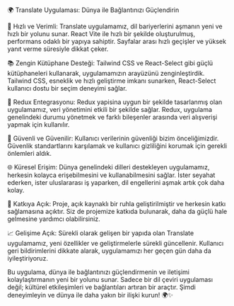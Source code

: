 🌍 Translate Uygulaması: Dünya ile Bağlantınızı Güçlendirin

🚀 Hızlı ve Verimli: Translate uygulamamız, dil bariyerlerini aşmanın yeni ve hızlı bir yolunu sunar. React Vite ile hızlı bir şekilde oluşturulmuş, performans odaklı bir yapıya sahiptir. Sayfalar arası hızlı geçişler ve yüksek yanıt verme süresiyle dikkat çeker.

📚 Zengin Kütüphane Desteği: Tailwind CSS ve React-Select gibi güçlü kütüphaneleri kullanarak, uygulamamızın arayüzünü zenginleştirdik. Tailwind CSS, esneklik ve hızlı geliştirme imkanı sunarken, React-Select kullanıcı dostu bir seçim deneyimi sağlar.

🔄 Redux Entegrasyonu: Redux yapisina uygun bir şekilde tasarlanmış olan uygulamamız, veri yönetimini etkili bir şekilde sağlar. Redux, uygulama genelindeki durumu yönetmek ve farklı bileşenler arasında veri alışverişi yapmak için kullanılır.

🔐 Güvenli ve Güvenilir: Kullanıcı verilerinin güvenliği bizim önceliğimizdir. Güvenlik standartlarını karşılamak ve kullanıcı gizliliğini korumak için gerekli önlemleri aldık.

🌐 Küresel Erişim: Dünya genelindeki dilleri destekleyen uygulamamız, herkesin kolayca erişebilmesini ve kullanabilmesini sağlar. İster seyahat ederken, ister uluslararası iş yaparken, dil engellerini aşmak artık çok daha kolay.

🤝 Katkıya Açık: Proje, açık kaynaklı bir ruhla geliştirilmiştir ve herkesin katkı sağlamasına açıktır. Siz de projemize katkıda bulunarak, daha da güçlü hale gelmesine yardımcı olabilirsiniz.

📈 Gelişime Açık: Sürekli olarak gelişen bir yapıda olan Translate uygulamamız, yeni özellikler ve geliştirmelerle sürekli güncellenir. Kullanıcı geri bildirimlerini dikkate alarak, uygulamamızı her geçen gün daha da iyileştiriyoruz.

Bu uygulama, dünya ile bağlantınızı güçlendirmenin ve iletişimi kolaylaştırmanın yeni bir yolunu sunar. Sadece bir dil çeviri uygulaması değil; kültürel etkileşimleri ve bağlantıları artıran bir araçtır. Şimdi deneyimleyin ve dünya ile daha yakın bir ilişki kurun! 🌍✨
